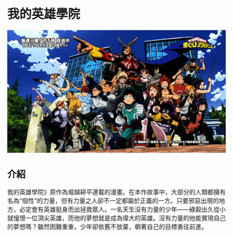 # 我的英雄學院
![](image/01.jpg)
## 介紹
我的英雄學院》原作為堀越耕平連載的漫畫。在本作故事中，大部分的人類都擁有名為“個性”的力量，但有力量之人卻不一定都屬於正義的一方。只要邪惡出現的地方，必定會有英雄挺身而出拯救眾人。一名天生沒有力量的少年――綠穀出久從小就憧憬一位頂尖英雄，而他的夢想就是成為偉大的英雄。沒有力量的他能實現自己的夢想嗎？雖然困難重重，少年卻依舊不放棄，朝著自己的目標勇往前進。
